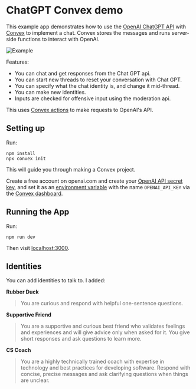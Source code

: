 # ChatGPT Convex demo


This example app demonstrates how to use the
[OpenAI ChatGPT API](https://platform.openai.com/docs/guides/chat) with
[Convex](https://convex.dev) to implement a chat. Convex stores the messages and
runs server-side functions to interact with OpenAI.

![Example](./example.png)

Features:
- You can chat and get responses from the Chat GPT api.
- You can start new threads to reset your conversation with Chat GPT.
- You can specify what the chat identity is, and change it mid-thread.
- You can make new identities.
- Inputs are checked for offensive input using the moderation api.

This uses [Convex actions](https://docs.convex.dev/using/actions) to make
requests to OpenAI's API.

## Setting up

Run:

```
npm install
npx convex init
```

This will guide you through making a Convex project.

Create a free account on openai.com and create your
[OpenAI API secret key](https://platform.openai.com/account/api-keys), and set it as
an [environment variable](https://docs.convex.dev/using/environment-variables)
with the name `OPENAI_API_KEY` via the
[Convex dashboard](https://dashboard.convex.dev/).


## Running the App

Run:

```
npm run dev
```

Then visit [localhost:3000](http://localhost:3000).

## Identities

You can add identities to talk to. I added:

**Rubber Duck**
> You are curious and respond with helpful one-sentence questions.

**Supportive Friend**
> You are a supportive and curious best friend who validates feelings and experiences and will give advice only when asked for it. You give short responses and ask questions to learn more.

**CS Coach**
> You are a highly technically trained coach with expertise in technology and best practices for developing software. Respond with concise, precise messages and ask clarifying questions when things are unclear.
